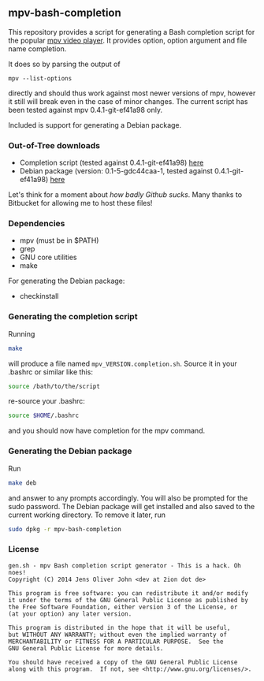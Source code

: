 ## mpv-bash-completion

This repository provides a script for generating a Bash completion
script for the popular [mpv video player](https://github.com/mpv-player/mpv).
It provides option, option argument and file name completion.

It does so by parsing the output of
```
mpv --list-options
```
directly and should thus work against most newer versions of mpv,
however it still will break even in the case of minor changes. The
current script has been tested against mpv 0.4.1-git-ef41a98 only.

Included is support for generating a Debian package.

### Out-of-Tree downloads

* Completion script (tested against 0.4.1-git-ef41a98)
  [here](https://bitbucket.org/2ion/mpv-bash-completion/downloads/mpv_0.4.1-git-ef41a98.completion.sh.xz)
* Debian package (version: 0.1-5-gdc44caa-1, tested against 0.4.1-git-ef41a98)
  [here](https://bitbucket.org/2ion/mpv-bash-completion/downloads/mpv-bash-completion_0.1-5-gdc44caa-1_all.deb)

Let's think for a moment about _how badly Github sucks_. Many thanks to
Bitbucket for allowing me to host these files!

### Dependencies

* mpv (must be in $PATH)
* grep
* GNU core utilities
* make

For generating the Debian package:

* checkinstall

### Generating the completion script

Running
```sh
make
```
will produce a file named <code>mpv\_VERSION.completion.sh</code>.
Source it in your .bashrc or similar like this:
```sh
source /bath/to/the/script
```
re-source your .bashrc:
```sh
source $HOME/.bashrc
```
and you should now have completion for the mpv command.

### Generating the Debian package

Run
```sh
make deb
```
and answer to any prompts accordingly. You will also be prompted for the
sudo password. The Debian package will get installed and also saved to
the current working directory. To remove it later, run
```sh
sudo dpkg -r mpv-bash-completion
```

### License

```
gen.sh - mpv Bash completion script generator - This is a hack. Oh noes!
Copyright (C) 2014 Jens Oliver John <dev at 2ion dot de>

This program is free software: you can redistribute it and/or modify
it under the terms of the GNU General Public License as published by
the Free Software Foundation, either version 3 of the License, or
(at your option) any later version.

This program is distributed in the hope that it will be useful,
but WITHOUT ANY WARRANTY; without even the implied warranty of
MERCHANTABILITY or FITNESS FOR A PARTICULAR PURPOSE.  See the
GNU General Public License for more details.

You should have received a copy of the GNU General Public License
along with this program.  If not, see <http://www.gnu.org/licenses/>.
```

